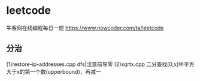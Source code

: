 # leetcode
牛客网在线编程每日一题 https://www.nowcoder.com/ta/leetcode

## 分治
(1)restore-ip-addresses.cpp dfs|注意前导零
(2)sqrtx.cpp 二分查找[0,x]中平方大于x的第一个数(upperbound)，再减一


